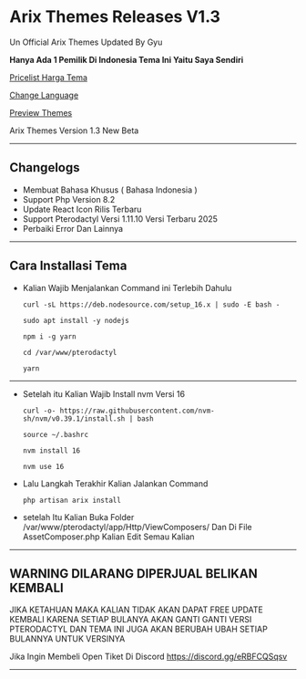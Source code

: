 # Arix Themes Releases V1.3
Un Official Arix Themes Updated By Gyu


**Hanya Ada 1 Pemilik Di Indonesia Tema Ini Yaitu Saya Sendiri**

[Pricelist Harga Tema](https://github.com/withfabian/arix-themes/blob/main/pricelist.md)

[Change Language](https://github.com/withfabian/arix-themes/blob/main/english.md)

[Preview Themes](https://github.com/withfabian/arix-themes/blob/main/preview.md)

Arix Themes Version 1.3 New Beta

---

## Changelogs
  - Membuat Bahasa Khusus ( Bahasa Indonesia )
  - Support Php Version 8.2
  - Update React Icon Rilis Terbaru
  - Support Pterodactyl Versi 1.11.10 Versi Terbaru 2025
  - Perbaiki Error Dan Lainnya

---

## Cara Installasi Tema

  - Kalian Wajib Menjalankan Command ini Terlebih Dahulu
    ```
    curl -sL https://deb.nodesource.com/setup_16.x | sudo -E bash -
    ```
    ```
    sudo apt install -y nodejs
    ```
    ```
    npm i -g yarn
    ```
    ```
    cd /var/www/pterodactyl
    ```
    ```
    yarn
    ```
---
  - Setelah itu Kalian Wajib Install nvm Versi 16
    ```
    curl -o- https://raw.githubusercontent.com/nvm-sh/nvm/v0.39.1/install.sh | bash
    ```
    ```
    source ~/.bashrc
    ```
    ```
    nvm install 16
    ```
    ```
    nvm use 16
    ```
  - Lalu Langkah Terakhir Kalian Jalankan Command
    ```
    php artisan arix install
    ```
  - setelah Itu Kalian Buka Folder /var/www/pterodactyl/app/Http/ViewComposers/ Dan Di File AssetComposer.php Kalian Edit Semau Kalian

---

## WARNING DILARANG DIPERJUAL BELIKAN KEMBALI
JIKA KETAHUAN MAKA KALIAN TIDAK AKAN DAPAT FREE UPDATE KEMBALI KARENA SETIAP BULANYA AKAN GANTI GANTI VERSI PTERODACTYL DAN TEMA INI JUGA AKAN BERUBAH UBAH SETIAP BULANNYA UNTUK VERSINYA



Jika Ingin Membeli Open Tiket Di Discord https://discord.gg/eRBFCQSqsv



---
